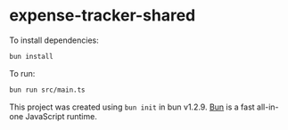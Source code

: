 # expense-tracker-shared

To install dependencies:

```bash
bun install
```

To run:

```bash
bun run src/main.ts
```

This project was created using `bun init` in bun v1.2.9. [Bun](https://bun.sh) is a fast all-in-one JavaScript runtime.
